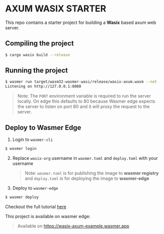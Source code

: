# AXUM WASIX STARTER

This repo contains a starter project for building a **Wasix** based axum web server.

## Compiling the project

```bash
$ cargo wasix build --release
```

## Running the project

```bash
$ wasmer run target/wasm32-wasmer-wasi/release/wasix-axum.wasm --net
Listening on http://127.0.0.1:8080
```

> Note: The `PORT` environment variable is required to run the server locally. On edge this defaults to 80 because Wasmer edge expects the server to listen on port 80 and it will proxy the request to the server.

## Deploy to Wasmer Edge

1. Login to `wasmer-cli`

```bash
$ wasmer login
```

2. Replace `wasix-org` username in `wasmer.toml` and `deploy.toml` with your username
   > Note: `wasmer.toml` is for publishing the image to **wasmer registry** and `deploy.toml` is for deploying the image to **wasmer-edge**
3. Deploy to `wasmer-edge`

```bash
$ wasmer deploy
```

Checkout the full tutorial [here](http://wasix.org/docs/language-guide/rust/tutorials/wasix-axum)

This project is available on wasmer edge:

> Available on https://wasix-axum-example.wasmer.app
